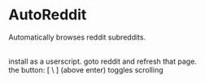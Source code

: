 # AutoReddit
Automatically browses reddit subreddits.

<br />
install as a userscript. goto reddit and refresh that page.
<br />
the button: [ \  ] (above enter) toggles scrolling 
